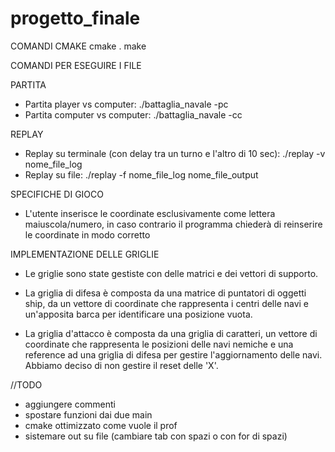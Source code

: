 # progetto_finale

COMANDI CMAKE
cmake . 
make 

COMANDI PER ESEGUIRE I FILE

PARTITA
- Partita player vs computer: ./battaglia_navale -pc 
- Partita computer vs computer: ./battaglia_navale -cc

REPLAY
- Replay su terminale (con delay tra un turno e l'altro di 10 sec): ./replay -v nome_file_log
- Replay su file: ./replay -f nome_file_log nome_file_output


SPECIFICHE DI GIOCO
- L'utente inserisce le coordinate esclusivamente come lettera maiuscola/numero, in caso contrario il programma chiederà di reinserire le coordinate in modo corretto




 IMPLEMENTAZIONE DELLE GRIGLIE
 - Le griglie sono state gestiste con delle matrici e dei vettori di supporto. 

 - La griglia di difesa è composta da una matrice di puntatori di oggetti ship, da un vettore di coordinate che rappresenta i centri delle navi e un'apposita barca per identificare una posizione vuota. 

 - La griglia d'attacco è composta da una griglia di caratteri, un vettore di coordinate che rappresenta le posizioni delle navi nemiche e una reference ad una griglia di difesa per gestire l'aggiornamento delle navi. Abbiamo deciso di non gestire il reset delle 'X'. 
 


 //TODO 
 - aggiungere commenti
 - spostare funzioni dai due main
 - cmake ottimizzato come vuole il prof
 - sistemare out su file (cambiare tab con spazi o con for di spazi)

